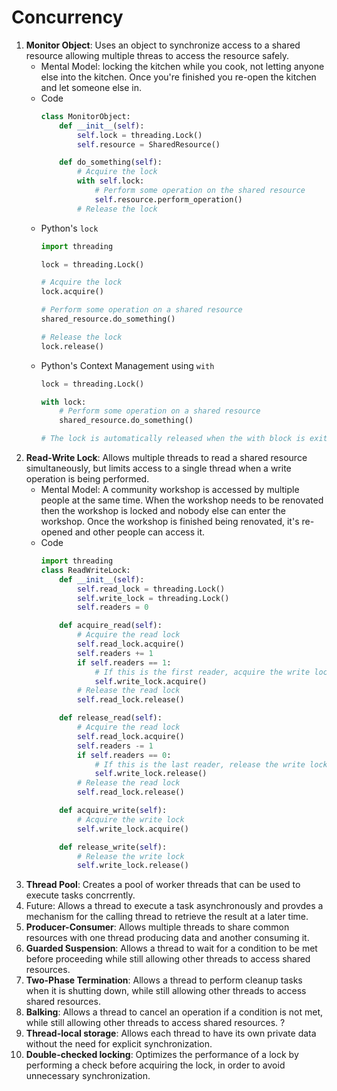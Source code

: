 # Concurrency
1. **Monitor Object**: Uses an object to synchronize access to a shared resource allowing multiple threas to access the resource safely.
    - Mental Model: locking the kitchen while you cook, not letting anyone else into the kitchen. Once you're finished you re-open the kitchen and let someone else in.
    - Code
        ```python
        class MonitorObject:
            def __init__(self):
                self.lock = threading.Lock()
                self.resource = SharedResource()

            def do_something(self):
                # Acquire the lock
                with self.lock:
                    # Perform some operation on the shared resource
                    self.resource.perform_operation()
                # Release the lock
        ```
    - Python's `lock`
        ```python
        import threading

        lock = threading.Lock()

        # Acquire the lock
        lock.acquire()

        # Perform some operation on a shared resource
        shared_resource.do_something()

        # Release the lock
        lock.release()
        ```
    - Python's Context Management using `with`
        ```python
        lock = threading.Lock()

        with lock:
            # Perform some operation on a shared resource
            shared_resource.do_something()

        # The lock is automatically released when the with block is exited
        ```
2. **Read-Write Lock**: Allows multiple threads to read a shared resource simultaneously, but limits access to a single thread when a write operation is being performed.
    - Mental Model: A community workshop is accessed by multiple people at the same time. When the workshop needs to be renovated then the workshop is locked and nobody else can enter the workshop. Once the workshop is finished being renovated, it's re-opened and other people can access it.
    - Code
        ```python
        import threading
        class ReadWriteLock:
            def __init__(self):
                self.read_lock = threading.Lock()
                self.write_lock = threading.Lock()
                self.readers = 0

            def acquire_read(self):
                # Acquire the read lock
                self.read_lock.acquire()
                self.readers += 1
                if self.readers == 1:
                    # If this is the first reader, acquire the write lock
                    self.write_lock.acquire()
                # Release the read lock
                self.read_lock.release()

            def release_read(self):
                # Acquire the read lock
                self.read_lock.acquire()
                self.readers -= 1
                if self.readers == 0:
                    # If this is the last reader, release the write lock
                    self.write_lock.release()
                # Release the read lock
                self.read_lock.release()

            def acquire_write(self):
                # Acquire the write lock
                self.write_lock.acquire()

            def release_write(self):
                # Release the write lock
                self.write_lock.release()
        ```
3. **Thread Pool**: Creates a pool of worker threads that can be used to execute tasks concrrently.
4. Future: Allows a thread to execute a task asynchronously and provdes a mechanism for the calling thread to retrieve the result at a later time.
5. **Producer-Consumer**: Allows multiple threads to share common resources with one thread producing data and another consuming it.
6. **Guarded Suspension**: Allows a thread to wait for a condition to be met before proceeding while still allowing other threads to access shared resources.
7. **Two-Phase Termination**: Allows a thread to perform cleanup tasks when it is shutting down, while still allowing other threads to access shared resources.
8. **Balking**: Allows a thread to cancel an operation if a condition is not met, while still allowing other threads to access shared resources. ?
9. **Thread-local storage**: Allows each thread to have its own private data without the need for explicit synchronization.
10. **Double-checked locking**: Optimizes the performance of a lock by performing a check before acquiring the lock, in order to avoid unnecessary synchronization.
